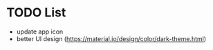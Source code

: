 # TODO List

- update app icon
- better UI design (https://material.io/design/color/dark-theme.html)
